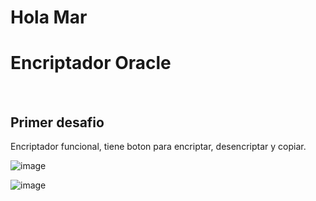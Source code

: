 
<h1> Hola Mar </h1>
<h1>Encriptador Oracle</h1><br>
<h2>Primer desafio</h2>
Encriptador funcional, tiene boton para encriptar, desencriptar y copiar. 

![image](https://user-images.githubusercontent.com/112605433/234136706-640eddfe-b82f-4122-9ffc-dbf8c0700765.png)


![image](https://user-images.githubusercontent.com/46494068/234139251-8214f858-7100-4464-bdca-c836dbbc30ac.png)
